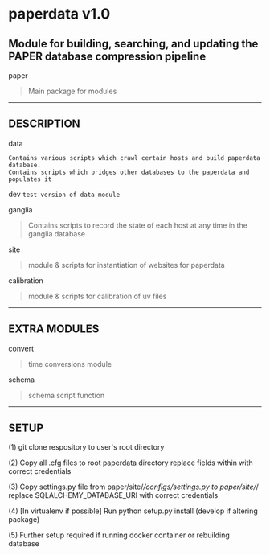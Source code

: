 paperdata v1.0
==============

Module for building, searching, and updating the PAPER database compression pipeline
------------------------------------------------------------------------------------

paper
>Main package for modules

-----------
DESCRIPTION
-----------

data
```
Contains various scripts which crawl certain hosts and build paperdata database.
Contains scripts which bridges other databases to the paperdata and populates it
```

dev
`test version of data module`

ganglia
>Contains scripts to record the state of each host at any time in the ganglia database

site
>module & scripts for instantiation of websites for paperdata

calibration
>module & scripts for calibration of uv files

-------------
EXTRA MODULES
-------------

convert
>time conversions module

schema
>schema script function

-----
SETUP
-----

(1) git clone respository to user's root directory

(2) Copy all .cfg files to root paperdata directory
    replace fields within with correct credentials

(3) Copy settings.py file from paper/site/*/configs/settings.py to paper/site/*/
    replace SQLALCHEMY_DATABASE_URI with correct credentials

(4) [In virtualenv if possible] Run python setup.py install (develop if altering package)

(5) Further setup required if running docker container or rebuilding database
